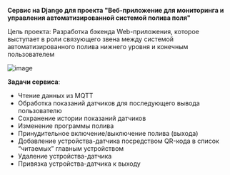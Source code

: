 **Сервис на Django для проекта "Веб-приложение для мониторинга и управления автоматизированной системой полива поля"**

Цель проекта: Разработка бэкенда Web-приложения, которое выступает в роли связующего звена между системой автоматизированного полива нижнего уровня и конечным пользователем

![image](https://github.com/user-attachments/assets/7f969cef-1eb8-4982-83f0-2d5d87df1eea)

**Задачи сервиса**:
- Чтение данных из MQTT
- Обработка показаний датчиков для последующего вывода пользователю
- Сохранение истории показаний датчиков
- Изменение программы полива
- Принудительное включение/выключение полива (выхода)
- Добавление устройства-датчика посредством QR-кода в список “читаемых” главным устройством
- Удаление устройства-датчика
- Привязка устройства-датчика к выходу

